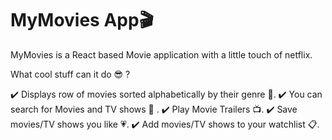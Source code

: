 # MyMovies App🎬

MyMovies is a React based Movie application with a little touch of netflix.

What cool stuff can it do 😎 ?

✔️ Displays row of movies sorted alphabetically by their genre 👀.
✔️ You can search for Movies and TV shows 🔎 .
✔️ Play Movie Trailers 📺.
✔️ Save movies/TV shows you like 💗.
✔️ Add movies/TV shows to your watchlist 📋.
